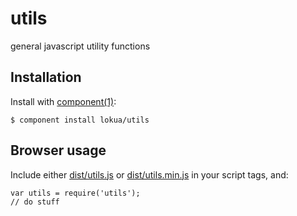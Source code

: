 
# utils

  general javascript utility functions

## Installation

  Install with [component(1)](https://github.com/component):

    $ component install lokua/utils

## Browser usage
Include either [dist/utils.js](https://github.com/Lokua/utils/blob/master/dist/utils.js) 
or [dist/utils.min.js](https://github.com/Lokua/utils/blob/master/dist/utils.js) in your script tags, and:

    var utils = require('utils');
    // do stuff